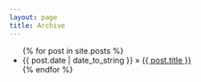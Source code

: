 ```yaml
---
layout: page
title: Archive
---
```

<ul>
  {% for post in site.posts %}
    <li>
      <span>{{ post.date | date_to_string }}</span> &raquo; <a href="{{ post.url }}">{{ post.title }}</a>
    </li>
  {% endfor %}
</ul>